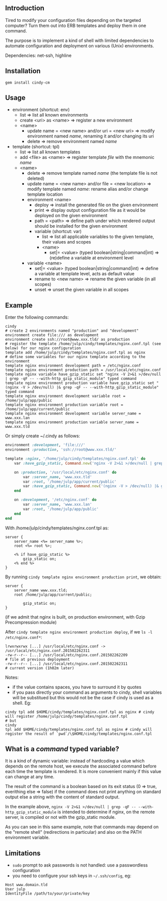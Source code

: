 ## Introduction

Tired to modify your configuration files depending on the targeted computer? Turn them out into ERB templates and deploy them in one command.

The purpose is to implement a kind of shell with limited dependencies to automate configuration and deployment on various (Unix) environments.

Dependencies: net-ssh, highline

## Installation

`gem install cindy-cm`

## Usage

* environment (shortcut: env)
    * list                                                              => list all known environments
    * create \<uri> as \<name>                                          => register a new environment
    * \<name>
        * update name = \<new name> and/or uri = \<new uri>             => modify environment named *name*, renaming it and/or changing its uri
        * delete                                                        => remove environment named *name*
* template (shortcut: tpl)
    * list                                                              => list all known templates
    * add \<file> as \<name>                                            => register template *file* with the mnemonic *name*
    * \<name>
        * delete                                                        => remove template named *name* (the template file is not deleted)
        * update name = \<new name> and/or file = \<new location>       => modify template named *name*: rename alias and/or change template location
        * environment \<name>
            * deploy                                                    => install the generated file on the given environment
            * print                                                     => display output configuration file as it would be deployed on the given environment
            * path = \<path>                                            => define path under which rendered output should be installed for the given environment
            * variable (shortcut: var)
                * list                                                  => list all applicable variables to the given template, their values and scopes
                * \<name>
                    * set|= \<value> (typed boolean|string|command|int) => (re)define a variable at environment level
        * variable \<name>
            * set|= \<value> (typed boolean|string|command|int)         => define a variable at template level, acts as default value
            * rename to \<new name>                                     => rename the given variable (in all scopes)
            * unset                                                     => unset the given variable in all scopes

## Example

Enter the following commands:
```
cindy
# create 2 environments named "production" and "development"
environment create file:/// as development
environment create ssh://root@www.xxx.tld/ as production
# register the template /home/julp/cindy/templates/nginx.conf.tpl (see below) for our nginx configuration
template add /home/julp/cindy/templates/nginx.conf.tpl as nginx
# define some variables for our nginx template according to the environment
template nginx environment development path = /etc/nginx.conf
template nginx environment production path = /usr/local/etc/nginx.conf
template nginx variable have_gzip_static set "nginx -V 2>&1 >/dev/null | grep -qF -- --with-http_gzip_static_module" typed command
template nginx environment production variable have_gzip_static set "(nginx -V > /dev/null) |& grep -qF -- --with-http_gzip_static_module" typed command
template nginx environment development variable root = /home/julp/app/public
template nginx environment production variable root = /home/julp/app/current/public
template nginx environment development variable server_name = www.xxx.lan
template nginx environment production variable server_name = www.xxx.tld
```

Or simply create ~/.cindy as follows:
```ruby
environment :development, 'file:///'
environment :production, 'ssh://root@www.xxx.tld/'

template :nginx, '/home/julp/cindy/templates/nginx.conf.tpl' do
    var :have_gzip_static, Command.new('nginx -V 2>&1 >/dev/null | grep -qF -- --with-http_gzip_static_module') # (ba|k)sh

    on :production, '/usr/local/etc/nginx.conf' do
        var :server_name, 'www.xxx.tld'
        var :root, '/home/julp/app/current/public'
        var :have_gzip_static, Command.new('(nginx -V > /dev/null) |& grep -qF -- --with-http_gzip_static_module') # (t)csh
    end

    on :development, '/etc/nginx.conf' do
        var :server_name, 'www.xxx.lan'
        var :root, '/home/julp/app/public'
    end
end
```

With /home/julp/cindy/templates/nginx.conf.tpl as:
```
server {
    server_name <%= server_name %>;
    root <%= root %>;

    <% if have_gzip_static %>
        gzip_static on;
    <% end %>
}
```

By running `cindy template nginx environment production print`, we obtain:
```
server {
    server_name www.xxx.tld;
    root /home/julp/app/current/public;

        gzip_static on;
}
```
(if we admit that nginx is built, on production environment, with Gzip Precompression module)

After `cindy template nginx environment production deploy`, if we `ls -l /etc/nginx.conf*`:
```
lrwxrwxrwx [...] /usr/local/etc/nginx.conf -> /usr/local/etc/nginx.conf.201502262311
-rw-r--r-- [...] /usr/local/etc/nginx.conf.201502262209                              # file at previous deployment
-rw-r--r-- [...] /usr/local/etc/nginx.conf.201502262311                              # current version (1h02m later)
```

Notes:
* if the value contains spaces, you have to surround it by quotes
* if you pass directly your command as arguments to cindy, shell variables will be substitued but this would not be the case if cindy is used
as a shell. Eg:
```
cindy tpl add $HOME/cindy/templates/nginx.conf.tpl as nginx # cindy will register /home/julp/cindy/templates/nginx.conf.tpl
# but
cindy
tpl add $HOME/cindy/templates/nginx.conf.tpl as nginx # cindy will register the result of `pwd`/\$HOME/cindy/templates/nginx.conf.tpl
```

## What is a *command* typed variable?

It is a kind of dynamic variable: instead of hardcoding a value which depends on the remote host, we execute the associated command before each
time the template is rendered. It is more convenient mainly if this value can change at any time.

The result of the command is a boolean based on its exit status (0 => true, everithing else => false) if the command does not print anything on
standard output else a string with the content of standard output.

In the example above, `nginx -V 2>&1 >/dev/null | grep -qF -- --with-http_gzip_static_module` is intended to determine if nginx, on the remote
server, is compiled or not with the gzip_static module.

As you can see in this same example, note that commands may depend on the "remote shell" (redirections in particular) and also on the PATH environment
variable.

## Limitations

* `sudo` prompt to ask passwords is not handled: use a passwordless configuration
* you need to configure your ssh keys in `~/.ssh/config`, eg:

```
Host www.domain.tld
User julp
IdentityFile /path/to/your/private/key
```
